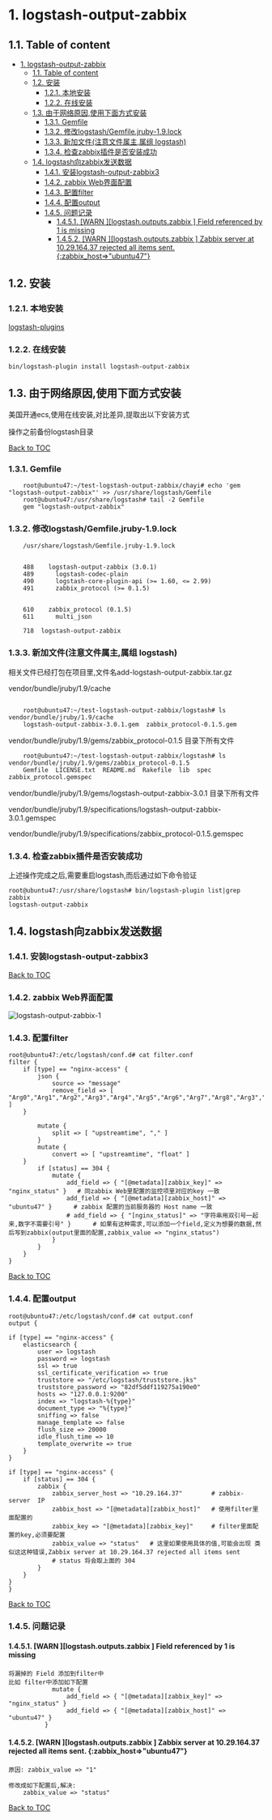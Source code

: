 # 1. logstash-output-zabbix

## 1.1. Table of content

<!-- TOC -->

- [1. logstash-output-zabbix](#1-logstash-output-zabbix)
    - [1.1. Table of content](#11-table-of-content)
    - [1.2. 安装](#12-安装)
        - [1.2.1. 本地安装](#121-本地安装)
        - [1.2.2. 在线安装](#122-在线安装)
    - [1.3. 由于网络原因,使用下面方式安装](#13-由于网络原因使用下面方式安装)
        - [1.3.1. Gemfile](#131-gemfile)
        - [1.3.2. 修改logstash/Gemfile.jruby-1.9.lock](#132-修改logstashgemfilejruby-19lock)
        - [1.3.3. 新加文件(注意文件属主,属组 logstash)](#133-新加文件注意文件属主属组-logstash)
        - [1.3.4. 检查zabbix插件是否安装成功](#134-检查zabbix插件是否安装成功)
    - [1.4. logstash向zabbix发送数据](#14-logstash向zabbix发送数据)
        - [1.4.1. 安装logstash-output-zabbix3](#141-安装logstash-output-zabbix3)
        - [1.4.2. zabbix Web界面配置](#142-zabbix-web界面配置)
        - [1.4.3. 配置filter](#143-配置filter)
        - [1.4.4. 配置output](#144-配置output)
        - [1.4.5. 问题记录](#145-问题记录)
            - [1.4.5.1. [WARN ][logstash.outputs.zabbix  ] Field referenced by 1 is missing](#1451-warn-logstashoutputszabbix---field-referenced-by-1-is-missing)
            - [1.4.5.2. [WARN ][logstash.outputs.zabbix  ] Zabbix server at 10.29.164.37 rejected all items sent. {:zabbix_host=>"ubuntu47"}](#1452-warn-logstashoutputszabbix---zabbix-server-at-102916437-rejected-all-items-sent-zabbix_hostubuntu47)

<!-- /TOC -->

## 1.2. 安装

### 1.2.1. 本地安装

[logstash-plugins](https://github.com/logstash-plugins/logstash-output-zabbix)

### 1.2.2. 在线安装

    bin/logstash-plugin install logstash-output-zabbix

## 1.3. 由于网络原因,使用下面方式安装

美国开通ecs,使用在线安装,对比差异,提取出以下安装方式

操作之前备份logstash目录

[Back to TOC](#11-table-of-content)

### 1.3.1. Gemfile

```shell
    root@ubuntu47:~/test-logstash-output-zabbix/chayi# echo 'gem "logstash-output-zabbix"' >> /usr/share/logstash/Gemfile
    root@ubuntu47:/usr/share/logstash# tail -2 Gemfile
    gem "logstash-output-zabbix"
```

### 1.3.2. 修改logstash/Gemfile.jruby-1.9.lock

```shell
    /usr/share/logstash/Gemfile.jruby-1.9.lock


    488    logstash-output-zabbix (3.0.1)
    489      logstash-codec-plain
    490      logstash-core-plugin-api (>= 1.60, <= 2.99)
    491      zabbix_protocol (>= 0.1.5)


    610    zabbix_protocol (0.1.5)
    611      multi_json

    718  logstash-output-zabbix
```

### 1.3.3. 新加文件(注意文件属主,属组 logstash)

相关文件已经打包在项目里,文件名add-logstash-output-zabbix.tar.gz

vendor/bundle/jruby/1.9/cache

```shell

    root@ubuntu47:~/test-logstash-output-zabbix/logstash# ls vendor/bundle/jruby/1.9/cache
    logstash-output-zabbix-3.0.1.gem  zabbix_protocol-0.1.5.gem
```

vendor/bundle/jruby/1.9/gems/zabbix_protocol-0.1.5  目录下所有文件

```shell
    root@ubuntu47:~/test-logstash-output-zabbix/logstash# ls vendor/bundle/jruby/1.9/gems/zabbix_protocol-0.1.5
    Gemfile  LICENSE.txt  README.md  Rakefile  lib  spec  zabbix_protocol.gemspec
```

vendor/bundle/jruby/1.9/gems/logstash-output-zabbix-3.0.1  目录下所有文件

vendor/bundle/jruby/1.9/specifications/logstash-output-zabbix-3.0.1.gemspec

vendor/bundle/jruby/1.9/specifications/zabbix_protocol-0.1.5.gemspec

### 1.3.4. 检查zabbix插件是否安装成功

上述操作完成之后,需要重启logstash,而后通过如下命令验证

```shell
root@ubuntu47:/usr/share/logstash# bin/logstash-plugin list|grep zabbix
logstash-output-zabbix
```

## 1.4. logstash向zabbix发送数据

### 1.4.1. 安装logstash-output-zabbix3

[Back to TOC](#11-table-of-content)

### 1.4.2. zabbix Web界面配置

![logstash-output-zabbix-1](http://oi480zo5x.bkt.clouddn.com/logstash-output-zabbix-1.jpg)

### 1.4.3. 配置filter

```shell
root@ubuntu47:/etc/logstash/conf.d# cat filter.conf
filter {
    if [type] == "nginx-access" {
        json {
            source => "message"
            remove_field => [ "Arg0","Arg1","Arg2","Arg3","Arg4","Arg5","Arg6","Arg7","Arg8","Arg3","Arg9","Arg10" ]
    }

        mutate {
            split => [ "upstreamtime", "," ]
        }
        mutate {
            convert => [ "upstreamtime", "float" ]
    }
        if [status] == 304 {
            mutate {
                add_field => { "[@metadata][zabbix_key]" => "nginx_status" }   # 同zabbix Web里配置的监控项里对应的key 一致
                add_field => { "[@metadata][zabbix_host]" => "ubuntu47" }      # zabbix 配置的当前服务器的 Host name 一致
                # add_field => { "[nginx_status]" => "字符串用双引号一起来,数字不需要引号" }      # 如果有这种需求,可以添加一个field,定义为想要的数据,然后写到zabbix(output里面的配置,zabbix_value => "nginx_status")
            }
        }
    }
}
```

[Back to TOC](#11-table-of-content)

### 1.4.4. 配置output

```shell
root@ubuntu47:/etc/logstash/conf.d# cat output.conf
output {

if [type] == "nginx-access" {
    elasticsearch {
        user => logstash
        password => logstash
        ssl => true
        ssl_certificate_verification => true
        truststore => "/etc/logstash/truststore.jks"
        truststore_password => "82df5ddf119275a190e0"
        hosts => "127.0.0.1:9200"
        index => "logstash-%{type}"
        document_type => "%{type}"
        sniffing => false
        manage_template => false
        flush_size => 20000
        idle_flush_time => 10
        template_overwrite => true
    }
}

if [type] == "nginx-access" {
    if [status] == 304 {
        zabbix {
            zabbix_server_host => "10.29.164.37"        # zabbix-server  IP
            zabbix_host => "[@metadata][zabbix_host]"   # 使用filter里面配置的
            zabbix_key => "[@metadata][zabbix_key]"     # filter里面配置的key,必须要配置
            zabbix_value => "status"   # 这里如果使用具体的值,可能会出现 类似这这种错误,Zabbix server at 10.29.164.37 rejected all items sent
            # status 将会取上面的 304
        }
    }
}
}
```

[Back to TOC](#11-table-of-content)

### 1.4.5. 问题记录

#### 1.4.5.1. [WARN ][logstash.outputs.zabbix  ] Field referenced by 1 is missing

```shell
将漏掉的 Field 添加到filter中
比如 filter中添加如下配置
            mutate {
                add_field => { "[@metadata][zabbix_key]" => "nginx_status" }
                add_field => { "[@metadata][zabbix_host]" => "ubuntu47" }
          }
```

#### 1.4.5.2. [WARN ][logstash.outputs.zabbix  ] Zabbix server at 10.29.164.37 rejected all items sent. {:zabbix_host=>"ubuntu47"}

```shell
原因: zabbix_value => "1"

修改成如下配置后,解决:
    zabbix_value => "status"
```

[Back to TOC](#11-table-of-content)